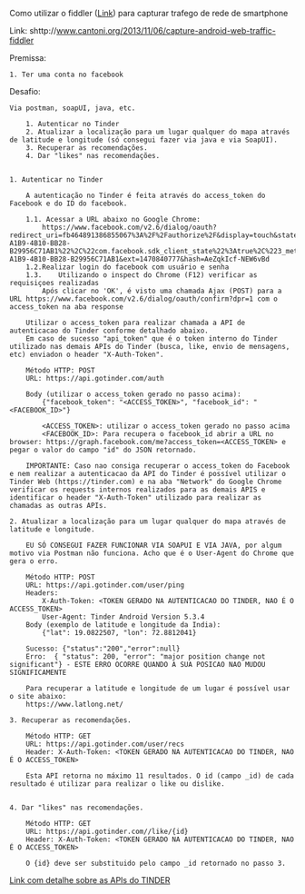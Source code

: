 Como utilizar o fiddler (<a href="https://www.telerik.com/fiddler">Link</a>) para capturar trafego de rede de smartphone

Link: shttp://www.cantoni.org/2013/11/06/capture-android-web-traffic-fiddler

Premissa:

	1. Ter uma conta no facebook
	

Desafio: 

	Via postman, soapUI, java, etc.

		1. Autenticar no Tinder
		2. Atualizar a localização para um lugar qualquer do mapa através de latitude e longitude (só consegui fazer via java e via SoapUI).
		3. Recuperar as recomendações.
		4. Dar "likes" nas recomendações.

		
	1. Autenticar no Tinder

		A autenticação no Tinder é feita através do access_token do Facebook e do ID do facebook.
		
		1.1. Acessar a URL abaixo no Google Chrome:
			https://www.facebook.com/v2.6/dialog/oauth?redirect_uri=fb464891386855067%3A%2F%2Fauthorize%2F&display=touch&state=%7B%22challenge%22%3A%22IUUkEUqIGud332lfu%252BMJhxL4Wlc%253D%22%2C%220_auth_logger_id%22%3A%2230F06532-A1B9-4B10-BB28-B29956C71AB1%22%2C%22com.facebook.sdk_client_state%22%3Atrue%2C%223_method%22%3A%22sfvc_auth%22%7D&scope=user_birthday%2Cuser_photos%2Cuser_education_history%2Cemail%2Cuser_relationship_details%2Cuser_friends%2Cuser_work_history%2Cuser_likes&response_type=token%2Csigned_request&default_audience=friends&return_scopes=true&auth_type=rerequest&client_id=464891386855067&ret=login&sdk=ios&logger_id=30F06532-A1B9-4B10-BB28-B29956C71AB1&ext=1470840777&hash=AeZqkIcf-NEW6vBd
		1.2.Realizar login do facebook com usuário e senha
		1.3.	Utilizando o inspect do Chrome (F12) verificar as requisiçoes realizadas
			Após clicar no 'OK', é visto uma chamada Ajax (POST) para a URL https://www.facebook.com/v2.6/dialog/oauth/confirm?dpr=1 com o access_token na aba response

		Utilizar o access_token para realizar chamada a API de autenticacao do Tinder conforme detalhado abaixo.
		Em caso de sucesso "api_token" que é o token interno do Tinder utilizado nas demais APIs do Tinder (busca, like, envio de mensagens, etc) enviadon o header "X-Auth-Token".

		Método HTTP: POST
		URL: https://api.gotinder.com/auth
		
		Body (utilizar o access_token gerado no passo acima):
			{"facebook_token": "<ACCESS_TOKEN>", "facebook_id": "<FACEBOOK_ID>"}

			<ACCESS_TOKEN>: utilizar o access_token gerado no passo acima
			<FACEBOOK_ID>: Para recupera o facebook_id abrir a URL no browser: https://graph.facebook.com/me?access_token=<ACCESS_TOKEN> e pegar o valor do campo "id" do JSON retornado.
			
		IMPORTANTE: Caso nao consiga recuperar o access_token do Facebook e nem realizar a autenticacao da API do Tinder é possível utilizar o Tinder Web (https://tinder.com) e na aba "Network" do Google Chrome verificar os requests internos realizados para as demais APIS e identificar o header "X-Auth-Token" utilizado para realizar as chamadas as outras APIs.
		
	2. Atualizar a localização para um lugar qualquer do mapa através de latitude e longitude.

		EU SÓ CONSEGUI FAZER FUNCIONAR VIA SOAPUI E VIA JAVA, por algum motivo via Postman não funciona. Acho que é o User-Agent do Chrome que gera o erro.

		Método HTTP: POST
		URL: https://api.gotinder.com/user/ping
		Headers: 
			X-Auth-Token: <TOKEN GERADO NA AUTENTICACAO DO TINDER, NAO É O ACCESS_TOKEN>
			User-Agent: Tinder Android Version 5.3.4
		Body (exemplo de latitude e longitude da India):
			{"lat": 19.0822507, "lon": 72.8812041}

		Sucesso: {"status":"200","error":null}
		Erro:  { "status": 200, "error": "major position change not significant"} - ESTE ERRO OCORRE QUANDO A SUA POSICAO NAO MUDOU SIGNIFICAMENTE

		Para recuperar a latitude e longitude de um lugar é possível usar o site abaixo:
		https://www.latlong.net/

	3. Recuperar as recomendações.

		Método HTTP: GET
		URL: https://api.gotinder.com/user/recs
		Header: X-Auth-Token: <TOKEN GERADO NA AUTENTICACAO DO TINDER, NAO É O ACCESS_TOKEN>
		
		Esta API retorna no máximo 11 resultados. O id (campo _id) de cada resultado é utilizar para realizar o like ou dislike.
		

	4. Dar "likes" nas recomendações.
		
		Método HTTP: GET
		URL: https://api.gotinder.com//like/{id} 
		Header: X-Auth-Token: <TOKEN GERADO NA AUTENTICACAO DO TINDER, NAO É O ACCESS_TOKEN>
		
		O {id} deve ser substituido pelo campo _id retornado no passo 3.
	

<a href="https://github.com/fbessez/Tinder">Link com detalhe sobre as APIs do TINDER</a>